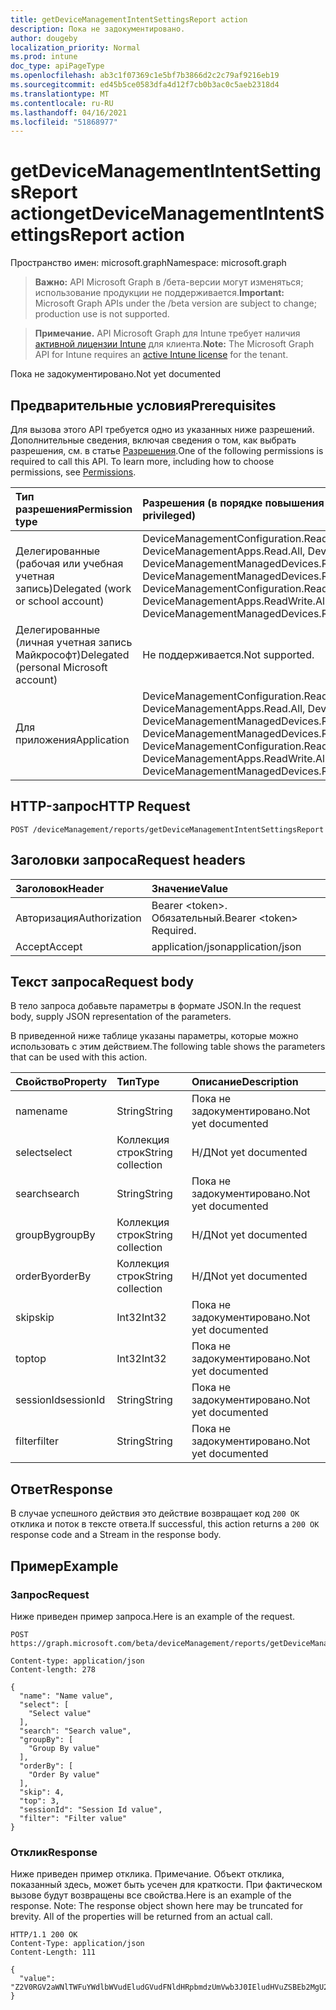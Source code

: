 ```yaml
---
title: getDeviceManagementIntentSettingsReport action
description: Пока не задокументировано.
author: dougeby
localization_priority: Normal
ms.prod: intune
doc_type: apiPageType
ms.openlocfilehash: ab3c1f07369c1e5bf7b3866d2c2c79af9216eb19
ms.sourcegitcommit: ed45b5ce0583dfa4d12f7cb0b3ac0c5aeb2318d4
ms.translationtype: MT
ms.contentlocale: ru-RU
ms.lasthandoff: 04/16/2021
ms.locfileid: "51868977"
---
```

# <a name="getdevicemanagementintentsettingsreport-action"></a><span data-ttu-id="f8b09-103">getDeviceManagementIntentSettingsReport action</span><span class="sxs-lookup"><span data-stu-id="f8b09-103">getDeviceManagementIntentSettingsReport action</span></span>

<span data-ttu-id="f8b09-104">Пространство имен: microsoft.graph</span><span class="sxs-lookup"><span data-stu-id="f8b09-104">Namespace: microsoft.graph</span></span>

> <span data-ttu-id="f8b09-105">**Важно:** API Microsoft Graph в /бета-версии могут изменяться; использование продукции не поддерживается.</span><span class="sxs-lookup"><span data-stu-id="f8b09-105">**Important:** Microsoft Graph APIs under the /beta version are subject to change; production use is not supported.</span></span>

> <span data-ttu-id="f8b09-106">**Примечание.** API Microsoft Graph для Intune требует наличия [активной лицензии Intune](https://go.microsoft.com/fwlink/?linkid=839381) для клиента.</span><span class="sxs-lookup"><span data-stu-id="f8b09-106">**Note:** The Microsoft Graph API for Intune requires an [active Intune license](https://go.microsoft.com/fwlink/?linkid=839381) for the tenant.</span></span>

<span data-ttu-id="f8b09-107">Пока не задокументировано.</span><span class="sxs-lookup"><span data-stu-id="f8b09-107">Not yet documented</span></span>

## <a name="prerequisites"></a><span data-ttu-id="f8b09-108">Предварительные условия</span><span class="sxs-lookup"><span data-stu-id="f8b09-108">Prerequisites</span></span>
<span data-ttu-id="f8b09-p101">Для вызова этого API требуется одно из указанных ниже разрешений. Дополнительные сведения, включая сведения о том, как выбрать разрешения, см. в статье [Разрешения](/graph/permissions-reference).</span><span class="sxs-lookup"><span data-stu-id="f8b09-p101">One of the following permissions is required to call this API. To learn more, including how to choose permissions, see [Permissions](/graph/permissions-reference).</span></span>

|<span data-ttu-id="f8b09-111">Тип разрешения</span><span class="sxs-lookup"><span data-stu-id="f8b09-111">Permission type</span></span>|<span data-ttu-id="f8b09-112">Разрешения (в порядке повышения привилегий)</span><span class="sxs-lookup"><span data-stu-id="f8b09-112">Permissions (from least to most privileged)</span></span>|
|:---|:---|
|<span data-ttu-id="f8b09-113">Делегированные (рабочая или учебная учетная запись)</span><span class="sxs-lookup"><span data-stu-id="f8b09-113">Delegated (work or school account)</span></span>|<span data-ttu-id="f8b09-114">DeviceManagementConfiguration.Read.All, DeviceManagementConfiguration.ReadWrite.All, DeviceManagementApps.Read.All, DeviceManagementApps.ReadWrite.All, DeviceManagementManagedDevices.Read.All, DeviceManagementManagedDevices.ReadWrite.All</span><span class="sxs-lookup"><span data-stu-id="f8b09-114">DeviceManagementConfiguration.Read.All, DeviceManagementConfiguration.ReadWrite.All, DeviceManagementApps.Read.All, DeviceManagementApps.ReadWrite.All, DeviceManagementManagedDevices.Read.All, DeviceManagementManagedDevices.ReadWrite.All</span></span>|
|<span data-ttu-id="f8b09-115">Делегированные (личная учетная запись Майкрософт)</span><span class="sxs-lookup"><span data-stu-id="f8b09-115">Delegated (personal Microsoft account)</span></span>|<span data-ttu-id="f8b09-116">Не поддерживается.</span><span class="sxs-lookup"><span data-stu-id="f8b09-116">Not supported.</span></span>|
|<span data-ttu-id="f8b09-117">Для приложения</span><span class="sxs-lookup"><span data-stu-id="f8b09-117">Application</span></span>|<span data-ttu-id="f8b09-118">DeviceManagementConfiguration.Read.All, DeviceManagementConfiguration.ReadWrite.All, DeviceManagementApps.Read.All, DeviceManagementApps.ReadWrite.All, DeviceManagementManagedDevices.Read.All, DeviceManagementManagedDevices.ReadWrite.All</span><span class="sxs-lookup"><span data-stu-id="f8b09-118">DeviceManagementConfiguration.Read.All, DeviceManagementConfiguration.ReadWrite.All, DeviceManagementApps.Read.All, DeviceManagementApps.ReadWrite.All, DeviceManagementManagedDevices.Read.All, DeviceManagementManagedDevices.ReadWrite.All</span></span>|

## <a name="http-request"></a><span data-ttu-id="f8b09-119">HTTP-запрос</span><span class="sxs-lookup"><span data-stu-id="f8b09-119">HTTP Request</span></span>
<!-- {
  "blockType": "ignored"
}
-->
``` http
POST /deviceManagement/reports/getDeviceManagementIntentSettingsReport
```

## <a name="request-headers"></a><span data-ttu-id="f8b09-120">Заголовки запроса</span><span class="sxs-lookup"><span data-stu-id="f8b09-120">Request headers</span></span>
|<span data-ttu-id="f8b09-121">Заголовок</span><span class="sxs-lookup"><span data-stu-id="f8b09-121">Header</span></span>|<span data-ttu-id="f8b09-122">Значение</span><span class="sxs-lookup"><span data-stu-id="f8b09-122">Value</span></span>|
|:---|:---|
|<span data-ttu-id="f8b09-123">Авторизация</span><span class="sxs-lookup"><span data-stu-id="f8b09-123">Authorization</span></span>|<span data-ttu-id="f8b09-124">Bearer &lt;token&gt;. Обязательный.</span><span class="sxs-lookup"><span data-stu-id="f8b09-124">Bearer &lt;token&gt; Required.</span></span>|
|<span data-ttu-id="f8b09-125">Accept</span><span class="sxs-lookup"><span data-stu-id="f8b09-125">Accept</span></span>|<span data-ttu-id="f8b09-126">application/json</span><span class="sxs-lookup"><span data-stu-id="f8b09-126">application/json</span></span>|

## <a name="request-body"></a><span data-ttu-id="f8b09-127">Текст запроса</span><span class="sxs-lookup"><span data-stu-id="f8b09-127">Request body</span></span>
<span data-ttu-id="f8b09-128">В тело запроса добавьте параметры в формате JSON.</span><span class="sxs-lookup"><span data-stu-id="f8b09-128">In the request body, supply JSON representation of the parameters.</span></span>

<span data-ttu-id="f8b09-129">В приведенной ниже таблице указаны параметры, которые можно использовать с этим действием.</span><span class="sxs-lookup"><span data-stu-id="f8b09-129">The following table shows the parameters that can be used with this action.</span></span>

|<span data-ttu-id="f8b09-130">Свойство</span><span class="sxs-lookup"><span data-stu-id="f8b09-130">Property</span></span>|<span data-ttu-id="f8b09-131">Тип</span><span class="sxs-lookup"><span data-stu-id="f8b09-131">Type</span></span>|<span data-ttu-id="f8b09-132">Описание</span><span class="sxs-lookup"><span data-stu-id="f8b09-132">Description</span></span>|
|:---|:---|:---|
|<span data-ttu-id="f8b09-133">name</span><span class="sxs-lookup"><span data-stu-id="f8b09-133">name</span></span>|<span data-ttu-id="f8b09-134">String</span><span class="sxs-lookup"><span data-stu-id="f8b09-134">String</span></span>|<span data-ttu-id="f8b09-135">Пока не задокументировано.</span><span class="sxs-lookup"><span data-stu-id="f8b09-135">Not yet documented</span></span>|
|<span data-ttu-id="f8b09-136">select</span><span class="sxs-lookup"><span data-stu-id="f8b09-136">select</span></span>|<span data-ttu-id="f8b09-137">Коллекция строк</span><span class="sxs-lookup"><span data-stu-id="f8b09-137">String collection</span></span>|<span data-ttu-id="f8b09-138">Н/Д</span><span class="sxs-lookup"><span data-stu-id="f8b09-138">Not yet documented</span></span>|
|<span data-ttu-id="f8b09-139">search</span><span class="sxs-lookup"><span data-stu-id="f8b09-139">search</span></span>|<span data-ttu-id="f8b09-140">String</span><span class="sxs-lookup"><span data-stu-id="f8b09-140">String</span></span>|<span data-ttu-id="f8b09-141">Пока не задокументировано.</span><span class="sxs-lookup"><span data-stu-id="f8b09-141">Not yet documented</span></span>|
|<span data-ttu-id="f8b09-142">groupBy</span><span class="sxs-lookup"><span data-stu-id="f8b09-142">groupBy</span></span>|<span data-ttu-id="f8b09-143">Коллекция строк</span><span class="sxs-lookup"><span data-stu-id="f8b09-143">String collection</span></span>|<span data-ttu-id="f8b09-144">Н/Д</span><span class="sxs-lookup"><span data-stu-id="f8b09-144">Not yet documented</span></span>|
|<span data-ttu-id="f8b09-145">orderBy</span><span class="sxs-lookup"><span data-stu-id="f8b09-145">orderBy</span></span>|<span data-ttu-id="f8b09-146">Коллекция строк</span><span class="sxs-lookup"><span data-stu-id="f8b09-146">String collection</span></span>|<span data-ttu-id="f8b09-147">Н/Д</span><span class="sxs-lookup"><span data-stu-id="f8b09-147">Not yet documented</span></span>|
|<span data-ttu-id="f8b09-148">skip</span><span class="sxs-lookup"><span data-stu-id="f8b09-148">skip</span></span>|<span data-ttu-id="f8b09-149">Int32</span><span class="sxs-lookup"><span data-stu-id="f8b09-149">Int32</span></span>|<span data-ttu-id="f8b09-150">Пока не задокументировано.</span><span class="sxs-lookup"><span data-stu-id="f8b09-150">Not yet documented</span></span>|
|<span data-ttu-id="f8b09-151">top</span><span class="sxs-lookup"><span data-stu-id="f8b09-151">top</span></span>|<span data-ttu-id="f8b09-152">Int32</span><span class="sxs-lookup"><span data-stu-id="f8b09-152">Int32</span></span>|<span data-ttu-id="f8b09-153">Пока не задокументировано.</span><span class="sxs-lookup"><span data-stu-id="f8b09-153">Not yet documented</span></span>|
|<span data-ttu-id="f8b09-154">sessionId</span><span class="sxs-lookup"><span data-stu-id="f8b09-154">sessionId</span></span>|<span data-ttu-id="f8b09-155">String</span><span class="sxs-lookup"><span data-stu-id="f8b09-155">String</span></span>|<span data-ttu-id="f8b09-156">Пока не задокументировано.</span><span class="sxs-lookup"><span data-stu-id="f8b09-156">Not yet documented</span></span>|
|<span data-ttu-id="f8b09-157">filter</span><span class="sxs-lookup"><span data-stu-id="f8b09-157">filter</span></span>|<span data-ttu-id="f8b09-158">String</span><span class="sxs-lookup"><span data-stu-id="f8b09-158">String</span></span>|<span data-ttu-id="f8b09-159">Пока не задокументировано.</span><span class="sxs-lookup"><span data-stu-id="f8b09-159">Not yet documented</span></span>|



## <a name="response"></a><span data-ttu-id="f8b09-160">Ответ</span><span class="sxs-lookup"><span data-stu-id="f8b09-160">Response</span></span>
<span data-ttu-id="f8b09-161">В случае успешного действия это действие возвращает код `200 OK` отклика и поток в тексте ответа.</span><span class="sxs-lookup"><span data-stu-id="f8b09-161">If successful, this action returns a `200 OK` response code and a Stream in the response body.</span></span>

## <a name="example"></a><span data-ttu-id="f8b09-162">Пример</span><span class="sxs-lookup"><span data-stu-id="f8b09-162">Example</span></span>

### <a name="request"></a><span data-ttu-id="f8b09-163">Запрос</span><span class="sxs-lookup"><span data-stu-id="f8b09-163">Request</span></span>
<span data-ttu-id="f8b09-164">Ниже приведен пример запроса.</span><span class="sxs-lookup"><span data-stu-id="f8b09-164">Here is an example of the request.</span></span>
``` http
POST https://graph.microsoft.com/beta/deviceManagement/reports/getDeviceManagementIntentSettingsReport

Content-type: application/json
Content-length: 278

{
  "name": "Name value",
  "select": [
    "Select value"
  ],
  "search": "Search value",
  "groupBy": [
    "Group By value"
  ],
  "orderBy": [
    "Order By value"
  ],
  "skip": 4,
  "top": 3,
  "sessionId": "Session Id value",
  "filter": "Filter value"
}
```

### <a name="response"></a><span data-ttu-id="f8b09-165">Отклик</span><span class="sxs-lookup"><span data-stu-id="f8b09-165">Response</span></span>
<span data-ttu-id="f8b09-p102">Ниже приведен пример отклика. Примечание. Объект отклика, показанный здесь, может быть усечен для краткости. При фактическом вызове будут возвращены все свойства.</span><span class="sxs-lookup"><span data-stu-id="f8b09-p102">Here is an example of the response. Note: The response object shown here may be truncated for brevity. All of the properties will be returned from an actual call.</span></span>
``` http
HTTP/1.1 200 OK
Content-Type: application/json
Content-Length: 111

{
  "value": "Z2V0RGV2aWNlTWFuYWdlbWVudEludGVudFNldHRpbmdzUmVwb3J0IEludHVuZSBEb2MgU2FtcGxlIDc2OTIyMjczOA=="
}
```




